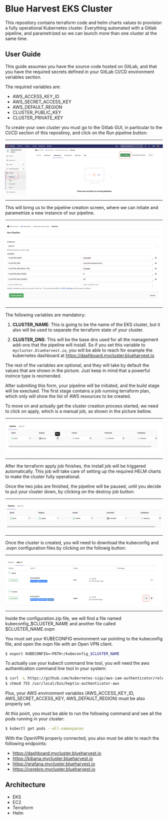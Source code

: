 # Blue Harvest EKS Cluster

This repository contains terraform code and helm charts values to provision a fully operational Kubernetes cluster. Everything automated with a Gitlab pipeline, and parametrized so we can launch more than one cluster at the same time.

## User Guide

This guide assumes you have the source code hosted on GitLab, and that you have the required secrets defined in
your GitLab CI/CD environment variables section.

The required variables are:

* AWS_ACCESS_KEY_ID
* AWS_SECRET_ACCESS_KEY
* AWS_DEFAULT_REGION
* CLUSTER_PUBLIC_KEY
* CLUSTER_PRIVATE_KEY

To create your own cluster you must go to the Gitlab GUI, in particular to the CI/CD section of this repostiroy, and click on the Run pipeline button:

***
![Run Pipeline](./assets/run_pipeline.png)
***

This will bring us to the pipeline creation screen, where we can intiate and parametrize a new instance of our pipeline.

***
![Run Pipeline](./assets/create_pipeline.png)
***

The following variables are mandatory:

1. **CLUSTER_NAME**: This is going to be the name of the EKS cluster, but it also will be used to separate the terraform state of your cluster.

2. **CLUSTER_DNS**:  This will be the base dns used for all the management add-ons that the pipeline will install. So if you set this variable to ``mycluster.blueharvest.io``, you will be able to reach for example the kubernetes dashboard at https://dashboard.mycluster.blueharvest.io

The rest of the variables are optional, and they will take by default the values that are shown in the picture. Just keep in mind that a powerful instnce type is reomended.

After submiting this form, your pipeline will be initiated, and the build stage will be exectued. The first stage contains a job running terraform plan, which only will show the list of AWS resources to be created.

To move on and actually get the cluster creation process started, we need to click on apply, which is a manual job, as shown in the picture bellow.

***
![Pipeline](./assets/pipeline.png)
***

After the terraform apply job finishes, the install job will be triggered automatically. This job will take care of setting up the required HELM charts to make the cluster fully operational.

Once the two jobs are finished, the pipeline will be paused, until you decide to put your cluster down, by clicking on the destroy job button:

***
![Pipeline Finished](./assets/pipeline_finished.png)
***

Once the cluster is created, you will need to download the kubeconfig and .ovpn configuration files by clicking on the followig button:

***
![Download Artifacts](./assets/download_artifacts.png)
***

Inside the configuration.zip file, we will find a file named kubeconfig_$CLUSTER_NAME and another file called $CLUSTER_NAME.ovpn

You must set your KUBECONFIG environment var pointing to the kubeconfig file, and open the ovpn file with an Open VPN client.

```bash 
$ export KUBECONFIG=<PATH>/kubeconfig_$CLUSTER_NAME
```

To actually use your kubectl command line tool, you will need the aws authentication command line tool in your system:

```bash 
$ curl -L https://github.com/kubernetes-sigs/aws-iam-authenticator/releases/download/v0.3.0/heptio-authenticator-aws_0.3.0_darwin_amd64 >> /usr/local/bin/heptio-authenticator-aws
$ chmod 755 /usr/local/bin/heptio-authenticator-aws
```

Plus, your AWS environment variables (AWS_ACCESS_KEY_ID, AWS_SECRET_ACCESS_KEY, AWS_DEFAULT_REGION) must be also properly set.

At this point, you must be able to run the following command and see all the pods running in your cluster:

```bash 
$ kubectl get pods --all-namespaces
```

With the OpenVPN properly connected, you also must be able to reach the following endpoints:

* https://dashboard.mycluster.blueharvest.io
* https://kibana.mycluster.blueharvest.io
* https://grafana.mycluster.blueharvest.io
* https://cerebro.mycluster.blueharvest.io
   

## Architecture

* EKS
* EC2
* Terraform
* Helm